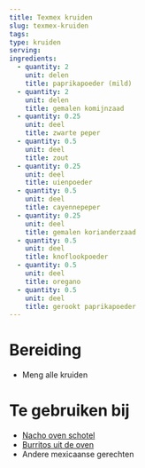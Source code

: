```yaml
---
title: Texmex kruiden
slug: texmex-kruiden
tags: 
type: kruiden
serving: 
ingredients:
  - quantity: 2
    unit: delen
    title: paprikapoeder (mild)
  - quantity: 2
    unit: delen
    title: gemalen komijnzaad
  - quantity: 0.25
    unit: deel
    title: zwarte peper
  - quantity: 0.5
    unit: deel
    title: zout
  - quantity: 0.25
    unit: deel
    title: uienpoeder
  - quantity: 0.5
    unit: deel
    title: cayennepeper
  - quantity: 0.25
    unit: deel
    title: gemalen korianderzaad
  - quantity: 0.5
    unit: deel
    title: knoflookpoeder
  - quantity: 0.5
    unit: deel
    title: oregano
  - quantity: 0.5
    unit: deel
    title: gerookt paprikapoeder
---
```

# Bereiding

- Meng alle kruiden

# Te gebruiken bij

- [Nacho oven schotel](/recepten/hoofdgerecht/nacho)
- [Burritos uit de oven](/recepten/hoofdgerecht/burrito) 
- Andere mexicaanse gerechten